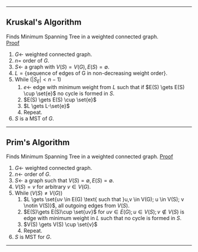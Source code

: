----
## Kruskal's Algorithm
Finds Minimum Spanning Tree in a weighted connected graph.  
[Proof](./Theorems.md)

1. $G \gets$ weighted connected graph.
2. $n=$ order of $G$.
3. $S \gets$ a graph with $V(S)= V(G), E(S)=\emptyset$.
4. $L=\{\text{sequence of edges of G in non-decreasing weight order}\}$.
5. While $(|S_E| \lt n-1)$
	1. $e \gets$ edge with minimum weight from $L$ such that if $E(S) \gets E(S) \cup \set{e}$ no cycle is formed in $S$.
	2. $E(S) \gets E(S) \cup \set{e}$
	3. $L \gets L-\set{e}$
	4. Repeat.
6. $S$ is a MST of $G$.


----
## Prim's Algorithm
Finds Minimum Spanning Tree in a weighted connected graph.
[Proof](./Theorems.md)

1. $G \gets$ weighted connected graph.
2. $n \gets$ order of $G$.
3. $S \gets$ a graph such that $V(S)=\emptyset, E(S)=\emptyset$.
4. $V(S)={v} \text{ for arbitrary } v \in V(G)$.
5. While $(V(S) \not = V(G))$
	1. $L \gets \set{uv \in E(G) \text{ such that }u,v \in V(G); u \in V(S); v \notin V(S)}$, all outgoing edges from $V(S)$.
	2. $E(S)\gets E(S)\cup \set{uv}$ for $uv \in E(G); u \in V(S); v \notin V(S)$ is edge with minimum weight in $L$ such that  no cycle is formed in $S$.
	3. $V(S) \gets V(S) \cup \set{v}$
	4. Repeat.
6. $S$ is MST for $G$.

----